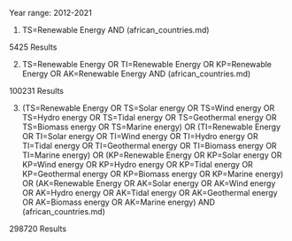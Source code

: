Year range: 2012-2021

1. TS=Renewable Energy AND (african_countries.md)

5425 Results

2. TS=Renewable  Energy  OR  TI=Renewable  Energy  OR  KP=Renewable  Energy  OR 
AK=Renewable  Energy AND (african_countries.md)

100231 Results

3. (TS=Renewable Energy OR TS=Solar energy OR TS=Wind energy OR TS=Hydro energy OR TS=Tidal energy OR TS=Geothermal energy OR TS=Biomass energy OR TS=Marine energy)  OR  (TI=Renewable Energy OR TI=Solar energy OR TI=Wind energy OR TI=Hydro energy OR TI=Tidal energy OR TI=Geothermal energy OR TI=Biomass energy OR TI=Marine energy)  OR  (KP=Renewable Energy OR KP=Solar energy OR KP=Wind energy OR KP=Hydro energy OR KP=Tidal energy OR KP=Geothermal energy OR KP=Biomass energy OR KP=Marine energy)  OR  (AK=Renewable Energy OR AK=Solar energy OR AK=Wind energy OR AK=Hydro energy OR AK=Tidal energy OR AK=Geothermal energy OR AK=Biomass energy OR AK=Marine energy) AND (african_countries.md)

298720 Results
